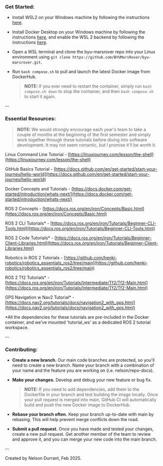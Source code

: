 ### Get Started:

- Install WSL2 on your Windows machine by following the instructions [here](https://docs.microsoft.com/en-us/windows/wsl/install).

- Install Docker Desktop on your Windows machine by following the instructions [here](https://docs.docker.com/desktop/), and enable the WSL 2 backend by following the instructions [here](https://docs.docker.com/desktop/windows/wsl/).

- Open a WSL terminal and clone the byu-marsrover repo into your Linux environment using `git clone https://github.com/BYUMarsRover/byu-marsrover.git`.

- Run `bash compose.sh` to pull and launch the latest Docker image from DockerHub.

  > **NOTE:** If you ever need to restart the container, simply run `bash compose.sh down` to stop the container, and then `bash compose.sh` to start it again.

--

### Essential Resources:

> **NOTE:** We would strongly encourage each year's team to take a couple of months at the beginning of the first semester and simply work together through these tutorials before diving into software development. It may not seem romantic, but I promise it'll be worth it.

Linux Command Line Tutorial - [https://linuxjourney.com/lesson/the-shell](https://linuxjourney.com/lesson/the-shell)

GitHub Basics Tutorial - [https://docs.github.com/en/get-started/start-your-journey/hello-world](https://docs.github.com/en/get-started/start-your-journey/hello-world)

Docker Concepts and Tutorials - [https://docs.docker.com/get-started/introduction/whats-next/](https://docs.docker.com/get-started/introduction/whats-next/)

ROS 2 Concepts - [https://docs.ros.org/en/iron/Concepts/Basic.html](https://docs.ros.org/en/iron/Concepts/Basic.html)

ROS 2 CLI Tutorials* - [https://docs.ros.org/en/iron/Tutorials/Beginner-CLI-Tools.html](https://docs.ros.org/en/iron/Tutorials/Beginner-CLI-Tools.html)

ROS 2 Code Tutorials* - [https://docs.ros.org/en/iron/Tutorials/Beginner-Client-Libraries.html](https://docs.ros.org/en/iron/Tutorials/Beginner-Client-Libraries.html)

Robotics in ROS 2 Tutorials - [https://github.com/henki-robotics/robotics_essentials_ros2/tree/main](https://github.com/henki-robotics/robotics_essentials_ros2/tree/main)

ROS 2 Tf2 Tutorials* - [https://docs.ros.org/en/iron/Tutorials/Intermediate/Tf2/Tf2-Main.html](https://docs.ros.org/en/iron/Tutorials/Intermediate/Tf2/Tf2-Main.html)

GPS Navigation w Nav2 Tutorial* - [https://docs.nav2.org/tutorials/docs/navigation2_with_gps.html](https://docs.nav2.org/tutorials/docs/navigation2_with_gps.html)

*All the dependencies for these tutorials are pre-included in the Docker container, and we've mounted 'tutorial_ws' as a dedicated ROS 2 tutorial workspace.

--

### Contributing:

- **Create a new branch.** Our main code branches are protected, so you'll need to create a new branch. Name your branch with a combination of your name and the feature you are working on (i.e. nelson/repo-docs).

- **Make your changes.** Develop and debug your new feature or bug fix.

  > **NOTE:** If you need to add dependencies, add them to the Dockerfile in your branch and test building the image locally. Once your pull request is merged into main, GitHub CI will automatically build and push the new Docker image to DockerHub.

- **Rebase your branch often.** Keep your branch up-to-date with main by rebasing. This will help prevent merge conflicts down the road.

- **Submit a pull request.** Once you have made and tested your changes, create a new pull request. Get another member of the team to review and approve it, and you can merge your new code into the main branch.

--

Created by Nelson Durrant, Feb 2025.
